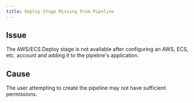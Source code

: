 ```yaml
---
title: Deploy Stage Missing From Pipeline
---
```


## Issue
The AWS/ECS Deploy stage is not available after configuring an AWS, ECS, etc. account and adding it to the pipeline's application.

## Cause
The user attempting to create the pipeline may not have sufficient permissions.

